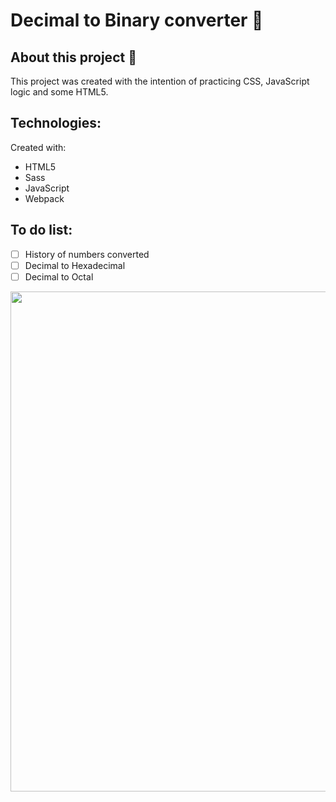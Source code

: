 # Decimal to Binary converter 🚀

## About this project 📖<br>
This project was created with the intention of practicing CSS, JavaScript logic and some HTML5.

## Technologies:

Created with:

- HTML5 <br>
- Sass <br>
- JavaScript <br>
- Webpack <br>

## To do list:
- [ ] History of numbers converted
- [ ] Decimal to Hexadecimal
- [ ] Decimal to Octal

<center><img src="https://i.imgur.com/hJxFFJT.gif" width="800"/></center>
